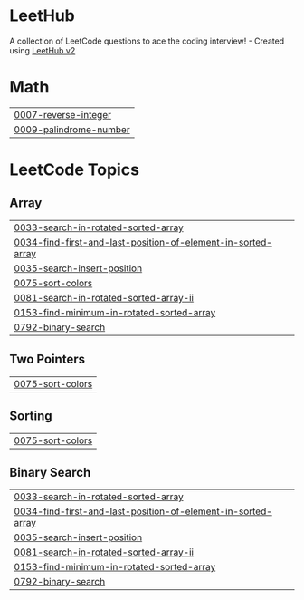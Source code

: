 # LeetHub
A collection of LeetCode questions to ace the coding interview! - Created using [LeetHub v2](https://github.com/arunbhardwaj/LeetHub-2.0)


# Math
|  |
| ------- |
| [0007-reverse-integer](https://github.com/ayush-1510/LeetHub/tree/master/0007-reverse-integer) |
| [0009-palindrome-number](https://github.com/ayush-1510/LeetHub/tree/master/0009-palindrome-number) |
<!---LeetCode Topics Start-->
# LeetCode Topics
## Array
|  |
| ------- |
| [0033-search-in-rotated-sorted-array](https://github.com/ayush-1510/LeetHub/tree/master/0033-search-in-rotated-sorted-array) |
| [0034-find-first-and-last-position-of-element-in-sorted-array](https://github.com/ayush-1510/LeetHub/tree/master/0034-find-first-and-last-position-of-element-in-sorted-array) |
| [0035-search-insert-position](https://github.com/ayush-1510/LeetHub/tree/master/0035-search-insert-position) |
| [0075-sort-colors](https://github.com/ayush-1510/LeetHub/tree/master/0075-sort-colors) |
| [0081-search-in-rotated-sorted-array-ii](https://github.com/ayush-1510/LeetHub/tree/master/0081-search-in-rotated-sorted-array-ii) |
| [0153-find-minimum-in-rotated-sorted-array](https://github.com/ayush-1510/LeetHub/tree/master/0153-find-minimum-in-rotated-sorted-array) |
| [0792-binary-search](https://github.com/ayush-1510/LeetHub/tree/master/0792-binary-search) |
## Two Pointers
|  |
| ------- |
| [0075-sort-colors](https://github.com/ayush-1510/LeetHub/tree/master/0075-sort-colors) |
## Sorting
|  |
| ------- |
| [0075-sort-colors](https://github.com/ayush-1510/LeetHub/tree/master/0075-sort-colors) |
## Binary Search
|  |
| ------- |
| [0033-search-in-rotated-sorted-array](https://github.com/ayush-1510/LeetHub/tree/master/0033-search-in-rotated-sorted-array) |
| [0034-find-first-and-last-position-of-element-in-sorted-array](https://github.com/ayush-1510/LeetHub/tree/master/0034-find-first-and-last-position-of-element-in-sorted-array) |
| [0035-search-insert-position](https://github.com/ayush-1510/LeetHub/tree/master/0035-search-insert-position) |
| [0081-search-in-rotated-sorted-array-ii](https://github.com/ayush-1510/LeetHub/tree/master/0081-search-in-rotated-sorted-array-ii) |
| [0153-find-minimum-in-rotated-sorted-array](https://github.com/ayush-1510/LeetHub/tree/master/0153-find-minimum-in-rotated-sorted-array) |
| [0792-binary-search](https://github.com/ayush-1510/LeetHub/tree/master/0792-binary-search) |
<!---LeetCode Topics End-->